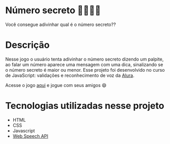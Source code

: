 # Número secreto 🧙🏻‍♀️🔮
Você consegue adivinhar qual é o número secreto??

# Descrição
Nesse jogo o usuário tenta adivinhar o número secreto dizendo um palpite, ao falar um número aparece uma mensagem com uma dica, 
sinalizando se o número secreto é maior ou menor.
Esse projeto foi desenvolvido no curso de JavaScript: validações e reconhecimento de voz da <a href="https://www.alura.com.br/">Alura</a>.

Acesse o jogo <a href="https://numero-secreto-k03rwbbc9-jessicalatorrecabral.vercel.app/">aqui</a> e jogue com seus amigos 😄

# Tecnologias utilizadas nesse projeto

* HTML
* CSS
* Javascript
* <a href="https://developer.mozilla.org/en-US/docs/Web/API/Web_Speech_API/Using_the_Web_Speech_API">Web Speech API</a>
